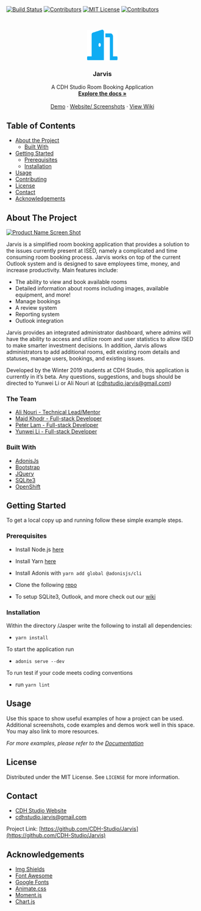<!-- PROJECT SHIELDS -->
[![Build Status][build-shield]]()
[![Contributors][contributors-shield]]()
[![MIT License][license-shield]][license-url]
[![Contributors][contributors-shield]]()

<!-- PROJECT LOGO -->
<br />
<p align="center">
  <a href="https://github.com/CDH-Studio/Jarvis">
    <img src="/public/logo_door.png" alt="Logo" width="80" height="80">
  </a>

  <h3 align="center">Jarvis</h3>

  <p align="center">
     A CDH Studio Room Booking Application
    <br />
    <a href="https://github.com/othneildrew/Best-README-Template"><strong>Explore the docs »</strong></a>
    <br />
    <br />
    <a href="https://github.com/CDH-Studio/Jarvis/">Demo</a>
    ·
    <a href="https://cdh-studio.github.io/Jarvis-Demo-Website">Website/ Screenshots</a>
    ·
    <a href="https://github.com/CDH-Studio/Jarvis/wiki">View Wiki</a>
  </p>
</p>



<!-- TABLE OF CONTENTS -->
## Table of Contents

* [About the Project](#about-the-project)
  * [Built With](#built-with)
* [Getting Started](#getting-started)
  * [Prerequisites](#prerequisites)
  * [Installation](#installation)
* [Usage](#usage)
* [Contributing](#contributing)
* [License](#license)
* [Contact](#contact)
* [Acknowledgements](#acknowledgements)



<!-- ABOUT THE PROJECT -->
## About The Project

[![Product Name Screen Shot][product-screenshot]](https://cdh-studio.github.io/Jarvis-Demo-Website/)

Jarvis is a simplified room booking application that provides a solution to the issues currently present at ISED, namely a complicated and time consuming room booking process. Jarvis works on top of the current Outlook system and is designed to save employees time, money, and increase productivity. Main features include: 
* The ability to view and book available rooms
* Detailed information about rooms including images, available equipment, and more!
* Manage bookings
* A review system
* Reporting system
* Outlook integration

Jarvis provides an integrated administrator dashboard, where admins will have the ability to access and utilize room and user statistics to allow ISED to make smarter investment decisions. In addition, Jarvis allows administrators to add additional rooms, edit existing room details and statuses, manage users, bookings, and existing issues.


Developed by the Winter 2019 students at CDH Studio, this application is currently in it’s beta. Any questions, suggestions, and bugs should be directed to Yunwei Li or Ali Nouri at (cdhstudio.jarvis@gmail.com)

### The Team

* [Ali Nouri - Technical Lead/Mentor](https://www.linkedin.com/in/a-nouri/)
* [Majd Khodr - Full-stack Developer](https://www.linkedin.com/in/majd-khodr-6aa383152/)
* [Peter Lam - Full-stack Developer](https://www.linkedin.com/in/peter-lam-612a00138/)
* [Yunwei Li - Full-stack Developer](https://www.linkedin.com/in/yunwei-li-b27667106/)


### Built With

* [AdonisJs](https://adonisjs.com)
* [Bootstrap](https://getbootstrap.com)
* [JQuery](https://jquery.com)
* [SQLite3](https://www.sqlite.org)
* [OpenShift](https://www.openshift.com)

<!-- GETTING STARTED -->
## Getting Started

To get a local copy up and running follow these simple example steps.

### Prerequisites

* Install Node.js [here](https://nodejs.org/en/download/)

* Install Yarn [here](https://yarnpkg.com/lang/en/docs/install/#windows-stable)

* Install Adonis with `yarn add global @adonisjs/cli`

* Clone the following [repo](https://github.com/CDH-Studio/Jarvis)

* To setup SQLite3, Outlook, and more check out our [wiki](https://github.com/CDH-Studio/Jarvis/wiki/Set-Up)

### Installation

Within the directory /Jasper write the following to install all dependencies:
* `yarn install`

To start the application run
* `adonis serve --dev`

To run test if your code meets coding conventions
* run `yarn lint`

<!-- USAGE EXAMPLES -->
## Usage

Use this space to show useful examples of how a project can be used. Additional screenshots, code examples and demos work well in this space. You may also link to more resources.

_For more examples, please refer to the [Documentation](https://github.com/CDH-Studio/Jarvis/wiki)_


<!-- LICENSE -->
## License

Distributed under the MIT License. See `LICENSE` for more information.

<!-- CONTACT -->
## Contact

* [CDH Studio Website](https://cdhstudio.ca/)
* cdhstudio.jarvis@gmail.com

Project Link: [https://github.com/CDH-Studio/Jarvis](https://github.com/CDH-Studio/Jarvis)



<!-- ACKNOWLEDGEMENTS -->
## Acknowledgements

* [Img Shields](https://shields.io)
* [Font Awesome](https://fontawesome.com)
* [Google Fonts](https://fonts.google.com)
* [Animate.css](https://daneden.github.io/animate.css)
* [Moment.js](https://momentjs.com)
* [Chart.js](https://www.chartjs.org)

<!-- MARKDOWN LINKS & IMAGES -->
[build-shield]: https://img.shields.io/circleci/project/github/CDH-Studio/Jarvis.svg
[contributors-shield]: https://img.shields.io/badge/contributors-4-orange.svg?style=flat-square
[license-shield]: https://img.shields.io/badge/license-MIT-blue.svg?style=flat-square
[license-url]: https://choosealicense.com/licenses/mit
[linkedin-shield]: https://img.shields.io/badge/-LinkedIn-black.svg?style=flat-square&logo=linkedin&colorB=555
[linkedin-url]: https://linkedin.com/in/othneildrew
[product-screenshot]: https://github.com/CDH-Studio/Jarvis/blob/CDHJ-00-Feature/ReadME/screenshots/JarvisRegistration.png